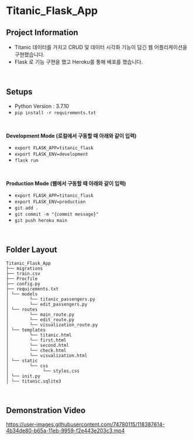 # Titanic_Flask_App

## Project Information
* Titanic 데이터를 가지고 CRUD 및 데이터 시각화 기능이 담긴 웹 어플리케이션을 구현했습니다.
* Flask 로 기능 구현을 했고 Heroku를 통해 배포를 했습니다.

<br/>

## Setups
* Python Version : 3.7.10
* `pip install -r requirements.txt`

<br/>

**Development Mode (로컬에서 구동할 때 아래와 같이 입력)**
* `export FLASK_APP=titanic_flask`
* `export FLASK_ENV=development`
* `flask run`

<br/>

**Production Mode (웹에서 구동할 때 아래와 같이 입력)**
* `export FLASK_APP=titanic_flask`
* `export FLASK_ENV=production`
* `git add .`
* `git commit -m "{commit message}"`
* `git push heroku main`

<br/>

## Folder Layout
```
Titanic_Flask_App
├── migrations
├── train.csv
├── Procfile
├── config.py
├── requirements.txt
│ └── models
│        └── titanic_passengers.py
│        └── edit_passengers.py
│ └── routes
│        └── main_route.py
│        └── edit_route.py
│        └── visualization_route.py
│ └── templates
│        └── titanic.html
│        └── first.html
│        └── second.html
│        └── check.html
│        └── visualization.html
│ └── static
│        └── css
│             └── styles.css
│ └── init.py
│ └── titanic.sqlite3
```

<br/>

## Demonstration Video

https://user-images.githubusercontent.com/74780115/118387614-4b34de80-b65a-11eb-9959-f2e443e203c3.mp4


